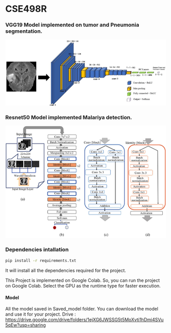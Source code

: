 # CSE498R
### VGG19 Model implemented on tumor and Pneumonia segmentation.
![](Image/image_1.png)

### Resnet50 Model implemented Malariya detection.
![](Image/image_2.png) 
### Dependencies intallation
```bash
pip install -r requirements.txt
```
It will install all the dependencies required for the project.

This Project is implemented on Google Colab. So, you can run the project on Google Colab. Select the GPU as the runtime type for faster execution.

#### Model 
All the model saved in Saved_model folder. You can download the model and use it for your project.
Drive : https://drive.google.com/drive/folders/1ejXG6JWSSG5t5MoXvti1hDmi4SVu5qEw?usp=sharing
